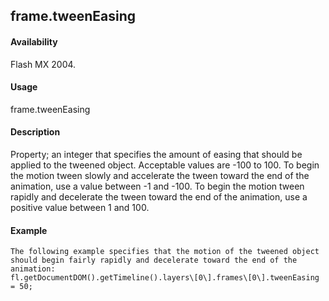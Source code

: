 ## frame.tweenEasing

#### Availability

Flash MX 2004.

#### Usage

frame.tweenEasing

#### Description

Property; an integer that specifies the amount of easing that should be applied to the tweened object. Acceptable values are -100 to 100. To begin the motion tween slowly and accelerate the tween toward the end of the animation, use a value between -1 and -100. To begin the motion tween rapidly and decelerate the tween toward the end of the animation, use a positive value between 1 and 100.

#### Example

```
The following example specifies that the motion of the tweened object should begin fairly rapidly and decelerate toward the end of the animation:
fl.getDocumentDOM().getTimeline().layers\[0\].frames\[0\].tweenEasing = 50;

```